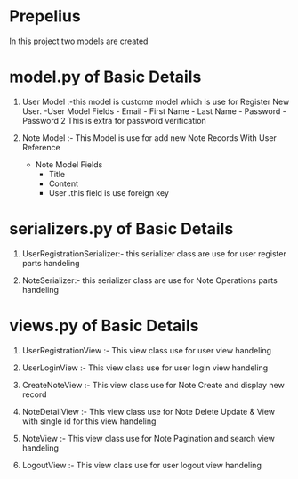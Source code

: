 # Prepelius

In this project two models are created 

# model.py of Basic Details

1. User Model :-this model is custome model which is use for Register New User.
    -User Model Fields
        - Email
        - First Name
        - Last Name
        - Password
        - Password 2 This is extra for password verification

2. Note Model :- This Model is use for add new Note Records With User Reference 
    - Note Model Fields
        - Title
        - Content
        - User .this field is use foreign key
        
# serializers.py of Basic Details

1. UserRegistrationSerializer:- this serializer class are use for user register parts handeling

2. NoteSerializer:- this serializer class are use for Note Operations parts handeling

# views.py of Basic Details
1. UserRegistrationView :- This view class use for user view handeling

2. UserLoginView :- This view class use for user login view handeling

3. CreateNoteView :- This view class use for Note Create and display new record

4. NoteDetailView :- This view class use for Note Delete Update & View with single id for this view handeling

5. NoteView :- This view class use for Note Pagination and search view handeling

6. LogoutView :- This view class use for user logout view handeling
